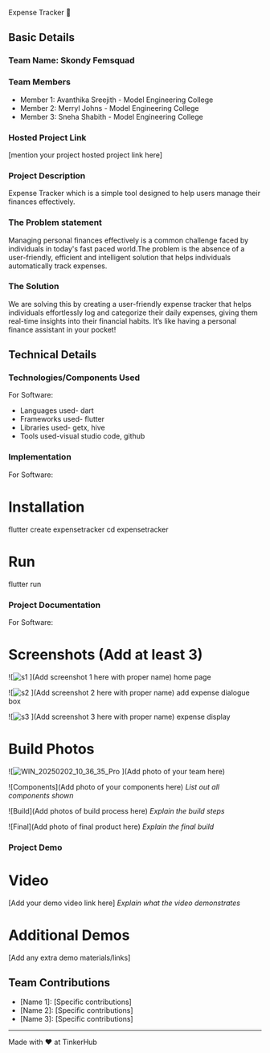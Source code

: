 Expense Tracker 🎯


## Basic Details
### Team Name: Skondy Femsquad


### Team Members
- Member 1: Avanthika Sreejith - Model Engineering College
- Member 2: Merryl Johns - Model Engineering College
- Member 3: Sneha Shabith - Model Engineering College

### Hosted Project Link
[mention your project hosted project link here]

### Project Description
Expense Tracker which is a simple tool designed to help users manage their finances effectively.

### The Problem statement
Managing personal finances effectively is a common challenge faced by individuals in today's fast paced world.The problem is the absence of a user-friendly, efficient and intelligent solution that helps individuals automatically track expenses.

### The Solution
We are solving this by creating a user-friendly expense tracker that helps individuals effortlessly log and categorize their daily expenses, giving them real-time insights into their financial habits. It’s like having a personal finance assistant in your pocket!

## Technical Details
### Technologies/Components Used
For Software:
- Languages used- dart
- Frameworks used- flutter
- Libraries used- getx, hive
- Tools used-visual studio code, github


### Implementation
For Software:
# Installation
flutter create expensetracker
cd expensetracker


# Run
flutter run

### Project Documentation
For Software:

# Screenshots (Add at least 3)
![![s1](https://github.com/user-attachments/assets/c374e23d-271e-4196-b9c7-d76008204763)
](Add screenshot 1 here with proper name)
home page

![![s2](https://github.com/user-attachments/assets/e454919f-c4ee-4394-90fe-e86af4ba058d)
](Add screenshot 2 here with proper name)
add expense dialogue box

![![s3](https://github.com/user-attachments/assets/7d7053f0-cb75-4841-9c20-9df706598965)
](Add screenshot 3 here with proper name)
expense display


# Build Photos
![![WIN_20250202_10_36_35_Pro](https://github.com/user-attachments/assets/3258fb7b-eae4-4515-9f40-981c757762cc)
](Add photo of your team here)


![Components](Add photo of your components here)
*List out all components shown*

![Build](Add photos of build process here)
*Explain the build steps*

![Final](Add photo of final product here)
*Explain the final build*

### Project Demo
# Video
[Add your demo video link here]
*Explain what the video demonstrates*

# Additional Demos
[Add any extra demo materials/links]

## Team Contributions
- [Name 1]: [Specific contributions]
- [Name 2]: [Specific contributions]
- [Name 3]: [Specific contributions]

---
Made with ❤️ at TinkerHub
